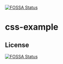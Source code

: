 [![FOSSA Status](https://app.fossa.io/api/projects/git%2Bgithub.com%2Fhryen%2Fcss-example.svg?type=shield)](https://app.fossa.io/projects/git%2Bgithub.com%2Fhryen%2Fcss-example?ref=badge_shield)

# css-example

## License
[![FOSSA Status](https://app.fossa.io/api/projects/git%2Bgithub.com%2Fhryen%2Fcss-example.svg?type=large)](https://app.fossa.io/projects/git%2Bgithub.com%2Fhryen%2Fcss-example?ref=badge_large)